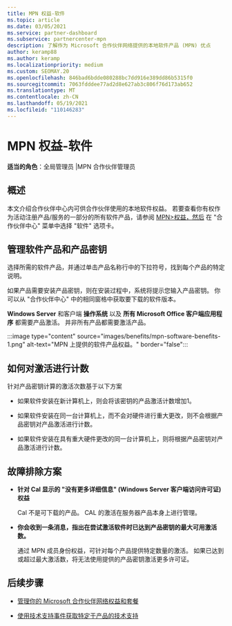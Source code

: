 ```yaml
---
title: MPN 权益-软件
ms.topic: article
ms.date: 03/05/2021
ms.service: partner-dashboard
ms.subservice: partnercenter-mpn
description: 了解作为 Microsoft 合作伙伴网络提供的本地软件产品 (MPN) 优点
author: keramp88
ms.author: keramp
ms.localizationpriority: medium
ms.custom: SEOMAY.20
ms.openlocfilehash: 846bad6bdde080288bc7dd916e389dd86b5315f0
ms.sourcegitcommit: 7063fdddee77ad2d8e627ab3c806f76d173ab652
ms.translationtype: MT
ms.contentlocale: zh-CN
ms.lasthandoff: 05/19/2021
ms.locfileid: "110146283"
---
```

# <a name="mpn-benefits---software"></a>MPN 权益-软件

**适当的角色**：全局管理员 |MPN 合作伙伴管理员

## <a name="overview"></a>概述

本文介绍合作伙伴中心内可供合作伙伴使用的本地软件权益。 若要查看你有权作为活动注册产品/服务的一部分的所有软件产品，请参阅  [MPN>权益，然后](https://partner.microsoft.com/dashboard/mpn/membership/benefits/software) 在 "合作伙伴中心" 菜单中选择 "软件" 选项卡。  

## <a name="manage-software-products-and-product-keys"></a>管理软件产品和产品密钥

选择所需的软件产品，并通过单击产品名称行中的下拉符号，找到每个产品的特定说明。

如果产品需要安装产品密钥，则在安装过程中，系统将提示您输入产品密钥。 你可以从 "合作伙伴中心" 中的相同窗格中获取要下载的软件版本。

**Windows Server** 和客户端 **操作系统** 以及 **所有 Microsoft Office 客户端应用程序** 都需要产品激活。 并非所有产品都需要激活产品。

:::image type="content" source="images/benefits/mpn-software-benefits-1.png" alt-text="MPN 上提供的软件产品权益。" border="false":::

## <a name="how-activations-are-counted"></a>如何对激活进行计数

针对产品密钥计算的激活次数基于以下方案

- 如果软件安装在新计算机上，则会将该密钥的产品激活计数增加1。
 
- 如果软件安装在同一台计算机上，而不会对硬件进行重大更改，则不会根据产品密钥对产品激活进行计数。

- 如果软件安装在具有重大硬件更改的同一台计算机上，则将根据产品密钥对产品激活进行计数。

## <a name="troubleshooting-scenarios"></a>故障排除方案

- **针对 Cal 显示的 "没有更多详细信息" (Windows Server 客户端访问许可证) 权益**

    Cal 不是可下载的产品。 CAL 的激活在服务器产品本身上进行管理。

- **你会收到一条消息，指出在尝试激活软件时已达到产品密钥的最大可用激活数。**

    通过 MPN 成员身份权益，可针对每个产品提供特定数量的激活。 如果已达到或超过最大激活数，将无法使用提供的产品密钥激活更多许可证。


 ## <a name="next-steps"></a>后续步骤

- [管理你的 Microsoft 合作伙伴网络权益和套餐](manage-your-partner-network-benefits.md)

- [使用技术支持事件获取特定于产品的技术支持](mpn-benefits-technical-support.md)



